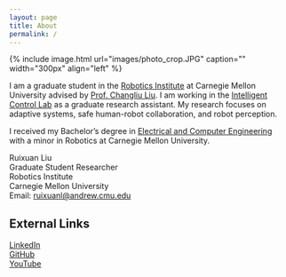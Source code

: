 ```yaml
---
layout: page
title: About
permalink: /
---
```


{% include image.html url="images/photo_crop.JPG" caption="" width="300px" align="left" %}

I am a graduate student in the [Robotics Institute](https://www.ri.cmu.edu/) at Carnegie Mellon University advised by [Prof. Changliu Liu](https://www.ri.cmu.edu/ri-faculty/changliu-liu/). I am working in the [Intelligent Control Lab](https://www.ri.cmu.edu/robotics-groups/intelligent-control-lab/) as a graduate research assistant. My research focuses on adaptive systems, safe human-robot collaboration, and robot perception.

I received my Bachelor’s degree in [Electrical and Computer Engineering](https://www.ece.cmu.edu/) with a minor in Robotics at Carnegie Mellon University. 

Ruixuan Liu<br />
Graduate Student Researcher<br />
Robotics Institute<br />
Carnegie Mellon University<br />
Email: [ruixuanl@andrew.cmu.edu](ruixuanl@andrew.cmu.edu)

## External Links
[LinkedIn](https://www.linkedin.com/in/ruixuan-wayne-liu-a71b50127/)<br />
[GitHub](https://github.com/waynekyrie)<br />
[YouTube](https://www.youtube.com/channel/UCrwpy4esMQ1haZRL3rVdmpw?view_as=subscriber)<br />

